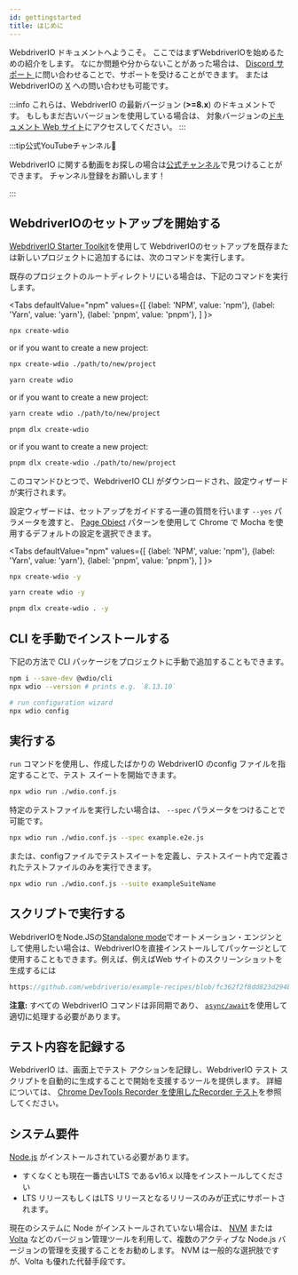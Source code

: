 ```yaml
---
id: gettingstarted
title: はじめに
---
```


WebdriverIO ドキュメントへようこそ。 ここではまずWebdriverIOを始めるための紹介をします。 なにか問題や分からないことがあった場合は、 [Discord サポート ](https://discord.webdriver.io) に問い合わせることで、サポートを受けることができます。 またはWebdriverIOの [X](https://twitter.com/webdriverio) への問い合わせも可能です。

:::info
これらは、WebdriverIO の最新バージョン (__>=8.x__) のドキュメントです。 もしもまだ古いバージョンを使用している場合は、 対象バージョンの[ドキュメント Web サイト](/versions)にアクセスしてください。
:::

<LiteYouTubeEmbed id="rA4IFNyW54c" title="Getting Started with WebdriverIO" />

:::tip公式YouTubeチャンネル🎥

WebdriverIO に関する動画をお探しの場合は[公式チャンネル](https://youtube.com/@webdriverio)で見つけることができます。 チャンネル登録をお願いします！

:::

## WebdriverIOのセットアップを開始する

[WebdriverIO Starter Toolkit](https://www.npmjs.com/package/create-wdio)を使用して WebdriverIOのセットアップを既存または新しいプロジェクトに追加するには、次のコマンドを実行します。

既存のプロジェクトのルートディレクトリにいる場合は、下記のコマンドを実行します。

<Tabs
  defaultValue="npm"
  values={[
    {label: 'NPM', value: 'npm'},
 {label: 'Yarn', value: 'yarn'},
 {label: 'pnpm', value: 'pnpm'},
 ]
}>
<TabItem value="npm">

```sh
npx create-wdio
```

or if you want to create a new project:

```sh
npx create-wdio ./path/to/new/project
```

</TabItem>
<TabItem value="yarn">

```sh
yarn create wdio
```

or if you want to create a new project:

```sh
yarn create wdio ./path/to/new/project
```

</TabItem>
<TabItem value="pnpm">

```sh
pnpm dlx create-wdio
```

or if you want to create a new project:

```sh
pnpm dlx create-wdio ./path/to/new/project
```

</TabItem>
</Tabs>

このコマンドひとつで、WebdriverIO CLI がダウンロードされ、設定ウィザードが実行されます。

<CreateProjectAnimation />

設定ウィザードは、セットアップをガイドする一連の質問を行います `--yes` パラメータを渡すと、 [Page Object](https://martinfowler.com/bliki/PageObject.html) パターンを使用して Chrome で Mocha を使用するデフォルトの設定を選択できます。

<Tabs
  defaultValue="npm"
  values={[
    {label: 'NPM', value: 'npm'},
 {label: 'Yarn', value: 'yarn'},
 {label: 'pnpm', value: 'pnpm'},
 ]
}>
<TabItem value="npm">

```sh
npx create-wdio -y
```

</TabItem>
<TabItem value="yarn">

```sh
yarn create wdio -y
```

</TabItem>
<TabItem value="pnpm">

```sh
pnpm dlx create-wdio . -y
```

</TabItem>
</Tabs>

## CLI を手動でインストールする

下記の方法で CLI パッケージをプロジェクトに手動で追加することもできます。

```sh
npm i --save-dev @wdio/cli
npx wdio --version # prints e.g. `8.13.10`

# run configuration wizard
npx wdio config
```

## 実行する

`run` コマンドを使用し、作成したばかりの WebdriverIO のconfig ファイルを指定することで、テスト スイートを開始できます。

```sh
npx wdio run ./wdio.conf.js
```

特定のテストファイルを実行したい場合は、 `--spec` パラメータをつけることで可能です。

```sh
npx wdio run ./wdio.conf.js --spec example.e2e.js
```

または、configファイルでテストスイートを定義し、テストスイート内で定義されたテストファイルのみを実行できます。

```sh
npx wdio run ./wdio.conf.js --suite exampleSuiteName
```

## スクリプトで実行する

WebdriverIOをNode.JSの[Standalone mode](/docs/setuptypes#standalone-mode)でオートメーション・エンジンとして使用したい場合は、WebdriverIOを直接インストールしてパッケージとして使用することもできます。例えば、例えばWeb サイトのスクリーンショットを生成するには

```js reference useHTTPS
https://github.com/webdriverio/example-recipes/blob/fc362f2f8dd823d294b9bb5f92bd5991339d4591/getting-started/run-in-script.js#L2-L19
```

__注意:__ すべての WebdriverIO コマンドは非同期であり、 [`async/await`](https://javascript.info/async-await)を使用して適切に処理する必要があります。

## テスト内容を記録する

WebdriverIO は、画面上でテスト アクションを記録し、WebdriverIO テスト スクリプトを自動的に生成することで開始を支援するツールを提供します。 詳細については、 [Chrome DevTools Recorder を使用したRecorder テスト](/docs/record)を参照してください。

## システム要件

[Node.js](http://nodejs.org) がインストールされている必要があります。

- すくなくとも現在一番古いLTS であるv16.x 以降をインストールしてください
- LTS リリースもしくはLTS リリースとなるリリースのみが正式にサポートされます。

現在のシステムに Node がインストールされていない場合は、 [NVM](https://github.com/creationix/nvm) または [Volta](https://volta.sh/) などのバージョン管理ツールを利用して、複数のアクティブな Node.js バージョンの管理を支援することをお勧めします。 NVM は一般的な選択肢ですが、Volta も優れた代替手段です。
